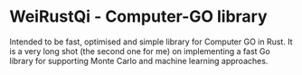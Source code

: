 # WeiRustQi - Computer-GO library
Intended to be fast, optimised and simple library for Computer GO in Rust.
It is a very long shot (the second one for me) on implementing a fast Go library for supporting Monte Carlo and machine learning approaches.
